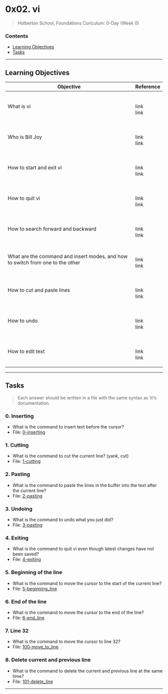 # 0x02. vi
> Holberton School, Foundations Curiculum: 0-Day (Week 0)

### Contents
- [Learning Objectives](https://github.com/michedomingo/holbertonschool-zero_day/tree/master/0x02-vi/#vi1)
- [Tasks](https://github.com/michedomingo/holbertonschool-zero_day/tree/master/0x02-vi/#tasks)
___
<a name="vi1"></a>
## Learning Objectives

Objective | Reference
| --- | --- |
What is vi | <br><p>link<br>link</p>
Who is Bill Joy | <br><p>link<br>link</p>
How to start and exit vi | <br><p>link<br>link</p>
How to quit vi | <br><p>link<br>link</p>
How to search forward and backward | <br><p>link<br>link</p>
What are the command and insert modes, and how to switch from one to the other | <br><p>link<br>link</p>
How to cut and paste lines | <br><p>link<br>link</p>
How to undo | <br><p>link<br>link</p>
How to edit text | <br><p>link<br>link</p>
___
<a name="tasks"></a>
## Tasks
> Each answer should be written in a file with the same syntax as Vi’s documentation.

### 0. Inserting
- What is the command to insert text before the cursor?
- File: [0-inserting](https://github.com/michedomingo/holbertonschool-zero_day/blob/master/0x02-vi/0-inserting)

### 1. Cutting
- What is the command to cut the current line? (yank, cut)
- File: [1-cutting](https://github.com/michedomingo/holbertonschool-zero_day/blob/master/0x02-vi/1-cutting)

### 2. Pasting
- What is the command to paste the lines in the buffer into the text after the current line?
- File: [2-pasting](https://github.com/michedomingo/holbertonschool-zero_day/blob/master/0x02-vi/2-pasting)

### 3. Undoing
- What is the command to undo what you just did?
- File: [3-pasting](https://github.com/michedomingo/holbertonschool-zero_day/blob/master/0x02-vi/3-undoing)

### 4. Exiting
- What is the command to quit vi even though latest changes have not been saved?
- File: [4-exiting](https://github.com/michedomingo/holbertonschool-zero_day/blob/master/0x02-vi/4-exiting)

### 5. Beginning of the line
- What is the command to move the cursor to the start of the current line?
- File: [5-beginning_line](https://github.com/michedomingo/holbertonschool-zero_day/blob/master/0x02-vi/5-beginning_line)

### 6. End of the line
- What is the command to move the cursor to the end of the line?
- File: [6-end_line](https://github.com/michedomingo/holbertonschool-zero_day/blob/master/0x02-vi/6-end_line)

### 7. Line 32
- What is the command to move the cursor to line 32?
- File: [100-move_to_line](https://github.com/michedomingo/holbertonschool-zero_day/blob/master/0x02-vi/100-move_to_line)

### 8. Delete current and previous line
- What is the command to delete the current and previous line at the same time?
- File: [101-delete_line](https://github.com/michedomingo/holbertonschool-zero_day/blob/master/0x02-vi/101-delete_line)
___
